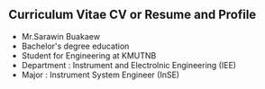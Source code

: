 ## Curriculum Vitae CV or Resume and Profile 
* Mr.Sarawin Buakaew
* Bachelor's degree education
* Student for Engineering at KMUTNB 
* Department : Instrument and Electrolnic Engineering (IEE)
* Major : Instrument System Engineer (InSE) 
